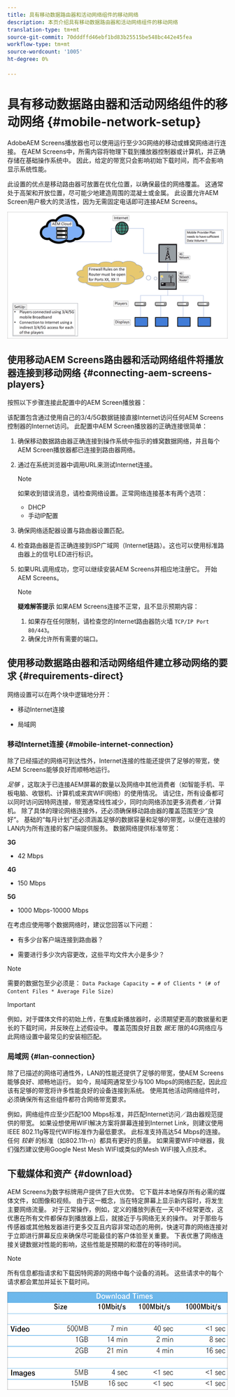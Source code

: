 ```yaml
---
title: 具有移动数据路由器和活动网络组件的移动网络
description: 本页介绍具有移动数据路由器和活动网络组件的移动网络
translation-type: tm+mt
source-git-commit: 70dddffd46ebf1bd83b25515be548bc442e45fea
workflow-type: tm+mt
source-wordcount: '1005'
ht-degree: 0%

---
```



# 具有移动数据路由器和活动网络组件的移动网络 {#mobile-network-setup}

AdobeAEM Screens播放器也可以使用运行至少3G网络的移动或蜂窝网络进行连接。
在AEM Screens中，所需内容将物理下载到播放器控制器或计算机，并正确存储在基础操作系统中。 因此，给定的带宽只会影响初始下载时间，而不会影响显示系统性能。

此设置的优点是移动路由器可放置在优化位置，以确保最佳的网络覆盖。 这通常处于高架和开放位置，尽可能少地建造周围的混凝土或金属。
此设置允许AEM Screen用户极大的灵活性，因为无需固定电话即可连接AEM Screens。

![](/help/using/assets/mobile-network-1.png)

## 使用移动AEM Screens路由器和活动网络组件将播放器连接到移动网络 {#connecting-aem-screens-players}

按照以下步骤连接此配置中的AEM Screen播放器：

该配置包含通过使用自己的3/4/5G数据链接直接Internet访问任何AEM Screens控制器的Internet访问。
此配置中AEM Screen播放器的正确连接很简单：

1. 确保移动数据路由器正确连接到操作系统中指示的蜂窝数据网络，并且每个AEM Screen播放器都已连接到路由器网络。
1. 通过在系统浏览器中调用URL来测试Internet连接。
   >[!NOTE]
   >如果收到错误消息，请检查网络设置。正常网络连接基本有两个选项：
   >* DHCP
   >* 手动IP配置


1. 确保网络适配器设置与路由器设置匹配。

1. 检查路由器是否正确连接到ISP广域网（Internet链路）。这也可以使用标准路由器上的信号LED进行标识。
1. 如果URL调用成功，您可以继续安装AEM Screens并相应地注册它。 开始AEM Screens。

   >[!NOTE]
   >**疑难解答提示**
   >如果AEM Screens连接不正常，且不显示预期内容：
   >
   >1. 如果存在任何限制，请检查您的Internet路由器防火墙 `TCP/IP Port 80/443`。
   >1. 确保允许所有需要的端口。



## 使用移动数据路由器和活动网络组件建立移动网络的要求 {#requirements-direct}

网络设置可以在两个块中逻辑地分开：

* 移动Internet连接

* 局域网

### 移动Internet连接 {#mobile-internet-connection}

除了已经描述的网络可到达性外，Internet连接的性能还提供了足够的带宽，使AEM Screens能够良好而顺畅地运行。

*足够* ，这取决于已连接AEM屏幕的数量以及网络中其他消费者（如智能手机、平板电脑、收银机、计算机或来宾WIFI网络）的使用情况。
请记住，所有设备都可以同时访问因特网连接，带宽通常线性减少，同时向网络添加更多消费者／计算机。
除了具体的理论网络连接外，还必须确保移动路由器的覆盖范围至少“良好”。 基础的“每月计划”还必须涵盖足够的数据容量和足够的带宽，以便在连接的LAN内为所有连接的客户端提供服务。
数据网络提供标准带宽：

**3G**
* 42 Mbps

**4G**
* 150 Mbps

**5G**
* 1000 Mbps-10000 Mbps

在考虑应使用哪个数据网络时，建议您回答以下问题：

* 有多少台客户端连接到路由器？

* 需要进行多少次内容更改，这些平均文件大小是多少？

>[!NOTE]
>需要的数据包至少必须是：
`Data Package Capacity = # of Clients * (# of Content Files * Average File Size)`

>[!IMPORTANT]
>例如，对于媒体文件的初始上传，在集成新播放器时，必须期望更高的数据量和更长的下载时间，并反映在上述假设中。 覆盖范围良好且数 *据无* 限的4G网络应与此网络设置中最常见的安装相匹配。


### 局域网 {#lan-connection}

除了已描述的网络可通性外，LAN的性能还提供了足够的带宽，使AEM Screens能够良好、顺畅地运行。 如今，局域网通常至少与100 Mbps的网络匹配，因此应该有足够的带宽将许多性能良好的设备连接到系统。 使用其他活动网络组件时，必须确保所有这些组件都符合网络带宽要求。

例如，网络组件应至少匹配100 Mbps标准，并匹配Internet访问／路由器规范提供的带宽。
如果设想使用WIFI解决方案将屏幕连接到Internet Link，则建议使用IEEE 802.11g等现代WIFI标准作为最低要求。 此标准支持高达54 Mbps的连接。 任何 *较新* 的标准（如802.11h-n）都具有更好的质量。 如果需要WIFI中继器，我们强烈建议使用Google Nest Mesh WIFI或类似的Mesh WIFI接入点技术。

## 下载媒体和资产 {#download}

AEM Screens为数字标牌用户提供了巨大优势。 它下载并本地保存所有必需的媒体文件，如图像和视频。 由于这一概念，当在特定屏幕上显示新内容时，将发生主要网络流量。
对于正常操作，例如，定义的播放列表在一天中不经常更改，这优惠在所有文件都保存到播放器上后，就接近于与网络无关的操作。
对于那些与传感器或其他触发器进行更多交互且内容非常动态的用例，快速可靠的网络连接对于立即进行屏幕反应来确保尽可能最佳的客户体验至关重要。
下表优惠了网络连接关键数据对性能的影响，这些性能是预期的和潜在的等待时间。

>[!NOTE]
>所有信息都指请求和下载因特网源的网络中每个设备的消耗。 这些请求中的每个请求都会累加并延长下载时间。

![](/help/using/assets/mobile-router-download.png)



